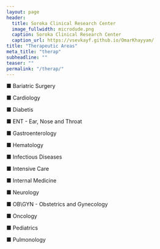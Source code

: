 ```yaml
---
layout: page
header:
  title: Soroka Clinical Research Center
  image_fullwidth: microdude.png
  caption: Soroka Clinical Research Center
  caption_url: https://vsevkayf.github.io/OmarKhayyam/
title: "Therapeutic Areas"
meta_title: "therap"
subheadline: ""
teaser: ""
permalink: "/therap/"
---
```

■ Bariatric Surgery

■ Cardiology

■ Diabetis

■ ENT - Ear, Nose and Throat

■ Gastroenterology 

■ Hematology

■ Infectious Diseases

■ Intensive Care

■ Internal Medicine

■ Neurology

■ OB\GYN - Obstetrics and Gynecology

■ Oncology

■ Pediatrics

■ Pulmonology
